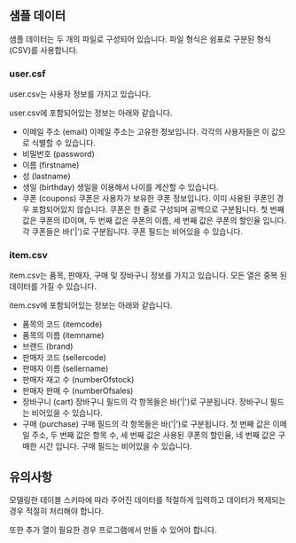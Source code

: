 ## 샘플 데이터
샘플 데이터는 두 개의 파일로 구성되어 있습니다.
파일 형식은 쉼표로 구분된 형식(CSV)를 사용합니다.

### user.csf
user.csv는 사용자 정보를 가지고 있습니다.

user.csv에 포함되어있는 정보는 아래와 같습니다.
- 이메일 주소 (email)
이메일 주소는 고유한 정보입니다. 각각의 사용자들은 이 값으로 식별할 수 있습니다.
- 비밀번호 (password)
- 이름 (firstname)
- 성 (lastname)
- 생일 (birthday)
생일을 이용해서 나이를 계산할 수 있습니다.
- 쿠폰 (coupons)
쿠폰은 사용자가 보유한 쿠폰 정보입니다. 이미 사용된 쿠폰인 경우 포함되어있지 않습니다.
쿠폰은 한 줄로 구성되며 공백으로 구분됩니다. 첫 번째 값은 쿠폰의 ID이며, 두 번째 값은 쿠폰의 이름, 세 번째 값은 쿠폰의 할인율 입니다.
각 쿠폰들은 바('|')로 구분됩니다.
쿠폰 필드는 비어있을 수 있습니다.

### item.csv
item.csv는 품목, 판매자, 구매 및 장바구니 정보를 가지고 있습니다.
모든 열은 중복 된 데이터를 가질 수 있습니다.

item.csv에 포함되어있는 정보는 아래와 같습니다.
- 품목의 코드 (itemcode)
- 품목의 이름 (itemname)
- 브랜드 (brand)
- 판매자 코드 (sellercode)
- 판매자 이름 (sellername)
- 판매자 재고 수 (numberOfstock)
- 판매자 판매 수 (numberOfsales)
- 장바구니 (cart)
장바구니 필드의 각 항목들은 바('|')로 구분됩니다.
장바구니 필드는 비어있을 수 있습니다.
- 구매 (purchase)
구매 필드의 각 항목들은 바('|')로 구분됩니다.
첫 번째 값은 이메일 주소, 두 번째 값은 항목 수, 세 번째 값은 사용된 쿠폰의 할인율, 네 번째 값은 구매한 시간 입니다.
구매 필드는 비어있을 수 있습니다.

## 유의사항
모델링한 테이블 스키마에 따라 주어진 데이터를 적절하게 입력하고 데이터가 복제되는 경우 적절히 처리해야 합니다.

또한 추가 열이 필요한 경우 프로그램에서 만들 수 있어야 합니다.
